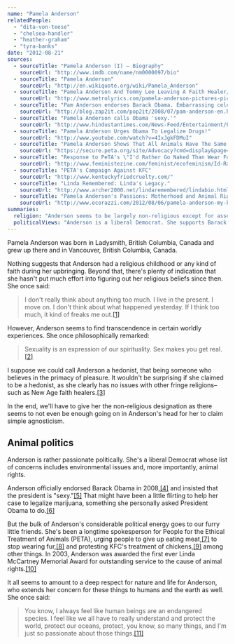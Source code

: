 ```yaml
---
name: "Pamela Anderson"
relatedPeople:
  - "dita-von-teese"
  - "chelsea-handler"
  - "heather-graham"
  - "tyra-banks"
date: "2012-08-21"
sources:
  - sourceTitle: "Pamela Anderson (I) – Biography"
    sourceUrl: "http://www.imdb.com/name/nm0000097/bio"
  - sourceTitle: "Pamela Anderson"
    sourceUrl: "http://en.wikiquote.org/wiki/Pamela_Anderson"
  - sourceTitle: "Pamela Anderson And Tommy Lee Leaving A Faith Healer/Hypnotist"
    sourceUrl: "http://www.metrolyrics.com/pamela-anderson-pictures-pic-35363.html"
  - sourceTitle: "Pam Anderson endorses Barack Obama. Embarrassing celebrity pile on continues"
    sourceUrl: "http://blog.zap2it.com/pop2it/2008/07/pam-anderson-en.html"
  - sourceTitle: "Pamela Anderson calls Obama 'sexy.'"
    sourceUrl: "http://www.hindustantimes.com/News-Feed/Entertainment/Pamela-Anderson-calls-Obama-sexy/Article1-537598.aspx"
  - sourceTitle: "Pamela Anderson Urges Obama To Legalize Drugs!"
    sourceUrl: "http://www.youtube.com/watch?v=4IxJgkFDMuI"
  - sourceTitle: "Pamela Anderson Shows That All Animals Have The Same Parts"
    sourceUrl: "https://secure.peta.org/site/Advocacy?cmd=display&page=UserAction&id=3205"
  - sourceTitle: "Response to PeTA's \"I'd Rather Go Naked Than Wear Fur\" Campaign"
    sourceUrl: "http://www.feministezine.com/feminist/ecofeminism/Id-Rather-Go-Naked-Than-Wear-Fur.html"
  - sourceTitle: "PETA's Campaign Against KFC"
    sourceUrl: "http://www.kentuckyfriedcruelty.com/"
  - sourceTitle: "Linda Remembered: Linda's Legacy."
    sourceUrl: "http://www.archer2000.net/lindaremembered/lindabio.html"
  - sourceTitle: "Pamela Anderson's Passions: Motherhood and Animal Rights"
    sourceUrl: "http://www.ecorazzi.com/2012/08/06/pamela-anderson-my-kids-know-i-save-animals/"
summaries:
  religion: "Anderson seems to be largely non-religious except for asserting that sex is a spiritual experience."
  politicalViews: "Anderson is a liberal Democrat. She supports Barack Obama, the legalization of marijuana, animal rights, and environmental issues."
---
```


Pamela Anderson was born in Ladysmith, British Columbia, Canada and grew up there and in Vancouver, British Columbia, Canada.

Nothing suggests that Anderson had a religious childhood or any kind of faith during her upbringing. Beyond that, there's plenty of indication that she hasn't put much effort into figuring out her religious beliefs since then. She once said:

>I don't really think about anything too much. I live in the present. I move on. I don't think about what happened yesterday. If I think too much, it kind of freaks me out.<a class="source-citation" href="#http%3A%2F%2Fwww.imdb.com%2Fname%2Fnm0000097%2Fbio" title="Pamela Anderson (I) – Biography">[1]</a>

However, Anderson seems to find transcendence in certain worldly experiences. She once philosophically remarked:

>Sexuality is an expression of our spirituality. Sex makes you get real.<a class="source-citation" href="#http%3A%2F%2Fen.wikiquote.org%2Fwiki%2FPamela_Anderson" title="Pamela Anderson">[2]</a>

I suppose we could call Anderson a hedonist, that being someone who believes in the primacy of pleasure. It wouldn't be surprising if she claimed to be a hedonist, as she clearly has no issues with other fringe religions–such as New Age faith healers.<a class="source-citation" href="#http%3A%2F%2Fwww.metrolyrics.com%2Fpamela-anderson-pictures-pic-35363.html" title="Pamela Anderson And Tommy Lee Leaving A Faith Healer/Hypnotist">[3]</a>

In the end, we'll have to give her the non-religious designation as there seems to not even be enough going on in Anderson's head for her to claim simple agnosticism.


## Animal politics

Anderson is rather passionate politically. She's a liberal Democrat whose list of concerns includes environmental issues and, more importantly, animal rights.

Anderson officially endorsed Barack Obama in 2008,<a class="source-citation" href="#http%3A%2F%2Fblog.zap2it.com%2Fpop2it%2F2008%2F07%2Fpam-anderson-en.html" title="Pam Anderson endorses Barack Obama. Embarrassing celebrity pile on continues">[4]</a> and insisted that the president is "sexy."<a class="source-citation" href="#http%3A%2F%2Fwww.hindustantimes.com%2FNews-Feed%2FEntertainment%2FPamela-Anderson-calls-Obama-sexy%2FArticle1-537598.aspx" title="Pamela Anderson calls Obama &apos;sexy.&apos;">[5]</a> That might have been a little flirting to help her case to legalize marijuana, something she personally asked President Obama to do.<a class="source-citation" href="#http%3A%2F%2Fwww.youtube.com%2Fwatch%3Fv%3D4IxJgkFDMuI" title="Pamela Anderson Urges Obama To Legalize Drugs!">[6]</a>

But the bulk of Anderson's considerable political energy goes to our furry little friends. She's been a longtime spokesperson for People for the Ethical Treatment of Animals (PETA), urging people to give up eating meat,<a class="source-citation" href="#https%3A%2F%2Fsecure.peta.org%2Fsite%2FAdvocacy%3Fcmd%3Ddisplay%26page%3DUserAction%26id%3D3205" title="Pamela Anderson Shows That All Animals Have The Same Parts">[7]</a> to stop wearing fur,<a class="source-citation" href="#http%3A%2F%2Fwww.feministezine.com%2Ffeminist%2Fecofeminism%2FId-Rather-Go-Naked-Than-Wear-Fur.html" title="Response to PeTA&apos;s &quot;I&apos;d Rather Go Naked Than Wear Fur&quot; Campaign">[8]</a> and protesting KFC's treatment of chickens,<a class="source-citation" href="#http%3A%2F%2Fwww.kentuckyfriedcruelty.com%2F" title="PETA&apos;s Campaign Against KFC">[9]</a> among other things. In 2003, Anderson was awarded the first ever Linda McCartney Memorial Award for outstanding service to the cause of animal rights.<a class="source-citation" href="#http%3A%2F%2Fwww.archer2000.net%2Flindaremembered%2Flindabio.html" title="Linda Remembered: Linda&apos;s Legacy.">[10]</a>

It all seems to amount to a deep respect for nature and life for Anderson, who extends her concern for these things to humans and the earth as well. She once said:

>You know, I always feel like human beings are an endangered species. I feel like we all have to really understand and protect the world, protect our oceans, protect, you know, so many things, and I'm just so passionate about those things.<a class="source-citation" href="#http%3A%2F%2Fwww.ecorazzi.com%2F2012%2F08%2F06%2Fpamela-anderson-my-kids-know-i-save-animals%2F" title="Pamela Anderson&apos;s Passions: Motherhood and Animal Rights">[11]</a>